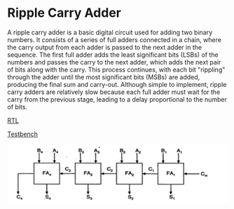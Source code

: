 # Ripple Carry Adder 

A ripple carry adder is a basic digital circuit used for adding two binary numbers. It consists of a series of full adders connected in a chain, where the carry output from each adder is passed to the next adder in the sequence. The first full adder adds the least significant bits (LSBs) of the numbers and passes the carry to the next adder, which adds the next pair of bits along with the carry. This process continues, with each bit "rippling" through the adder until the most significant bits (MSBs) are added, producing the final sum and carry-out. Although simple to implement, ripple carry adders are relatively slow because each full adder must wait for the carry from the previous stage, leading to a delay proportional to the number of bits.

[RTL](rca.v)

[Testbench](rc_adder_tb.v)

![alt text](image.png)